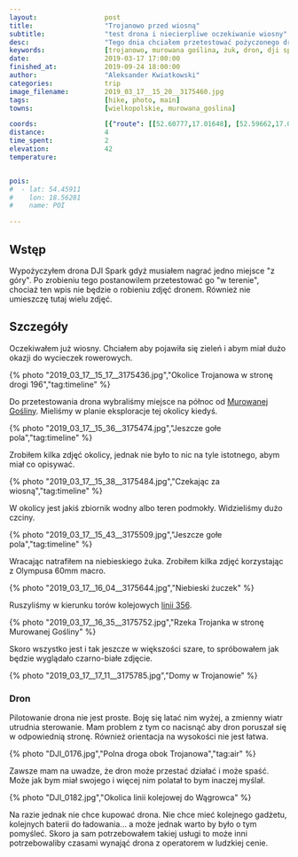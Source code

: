 ```yaml
---
layout:                 post
title:                  "Trojanowo przed wiosną"
subtitle:               "test drona i niecierpliwe oczekiwanie wiosny"
desc:                   "Tego dnia chciałem przetestować pożyczonego drona w terenie. Udaliśmy się w okolicę Murowanej Gośliny i oprócz samych testów zrobiłem kilka zdjęć."
keywords:               [trojanowo, murowana goślina, żuk, dron, dji spark]
date:                   2019-03-17 17:00:00
finished_at:            2019-09-24 18:00:00
author:                 "Aleksander Kwiatkowski"
categories:             trip
image_filename:         2019_03_17__15_20__3175460.jpg
tags:                   [hike, photo, main]
towns:                  [wielkopolskie, murowana_goslina]

coords:                 [{"route": [[52.60777,17.01648], [52.59662,17.02583], [52.59370,17.04463]], "type": "hike"}]
distance:               4
time_spent:             2
elevation:              42
temperature:            


pois:
#  - lat: 54.45911
#    lon: 18.56281
#    name: POI

---
```


[wiki-linia-356]: https://pl.wikipedia.org/wiki/Linia_kolejowa_nr_356
[wiki-murowana-goslina]: https://pl.wikipedia.org/wiki/Murowana_Go%C5%9Blina

## Wstęp

Wypożyczyłem drona DJI Spark gdyż musiałem nagrać jedno miejsce "z góry". Po
zrobieniu tego postanowilem przetestować go "w terenie", chociaż
ten wpis nie będzie o robieniu zdjęć dronem. Również nie umieszczę tutaj wielu
zdjęć.

## Szczegóły

Oczekiwałem już wiosny. Chciałem aby pojawiła się zieleń i abym miał dużo okazji
do wycieczek rowerowych.

{% photo "2019_03_17__15_17__3175436.jpg","Okolice Trojanowa w stronę drogi 196","tag:timeline" %}

Do przetestowania drona wybraliśmy miejsce na północ
od [Murowanej Gośliny][wiki-murowana-goslina]. Mieliśmy
w planie eksploracje tej okolicy kiedyś.

{% photo "2019_03_17__15_36__3175474.jpg","Jeszcze gołe pola","tag:timeline" %}

Zrobiłem kilka zdjęć okolicy, jednak nie było to nic na tyle istotnego, abym
miał co opisywać.

{% photo "2019_03_17__15_38__3175484.jpg","Czekając za wiosną","tag:timeline" %}

W okolicy jest jakiś zbiornik wodny albo teren podmokły. Widzieliśmy dużo czciny.

{% photo "2019_03_17__15_43__3175509.jpg","Jeszcze gołe pola","tag:timeline" %}

Wracając natrafiłem na niebieskiego żuka. Zrobiłem kilka zdjęć korzystając
z Olympusa 60mm macro.

{% photo "2019_03_17__16_04__3175644.jpg","Niebieski żuczek" %}

Ruszyliśmy w kierunku torów kolejowych [linii 356][wiki-linia-356].

{% photo "2019_03_17__16_35__3175752.jpg","Rzeka Trojanka w stronę Murowanej Gośliny" %}

Skoro wszystko jest i tak jeszcze w większości szare, to spróbowałem
jak będzie wyglądało czarno-białe zdjęcie.

{% photo "2019_03_17__17_11__3175785.jpg","Domy w Trojanowie" %}

### Dron

Pilotowanie drona nie jest proste. Boję się latać nim wyżej, a zmienny wiatr
utrudnia sterowanie. Mam problem z tym co nacisnąć aby dron poruszał się
w odpowiednią stronę. Również orientacja na wysokości nie jest łatwa.

{% photo "DJI_0176.jpg","Polna droga obok Trojanowa","tag:air" %}

Zawsze mam na uwadze, że dron może przestać działać i może spaść.
Może jak bym miał swojego i więcej nim polatał to bym inaczej myślał.

{% photo "DJI_0182.jpg","Okolica linii kolejowej do Wągrowca" %}

Na razie jednak nie chce kupować drona. Nie chce mieć kolejnego gadżetu, kolejnych
baterii do ładowania... a może jednak warto by było o tym pomyśleć. Skoro
ja sam potrzebowałem takiej usługi to może inni potrzebowaliby czasami
wynająć drona z operatorem w ludzkiej cenie.
